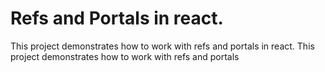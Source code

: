 # Refs and Portals in react.

This project demonstrates how to work with refs and portals in react.
This project demonstrates how to work with refs and portals 